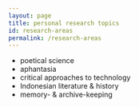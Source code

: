 ```yaml
---
layout: page
title: personal research topics
id: research-areas
permalink: /research-areas
---
```


- poetical science
- aphantasia
- critical approaches to technology
- Indonesian literature & history
- memory- & archive-keeping